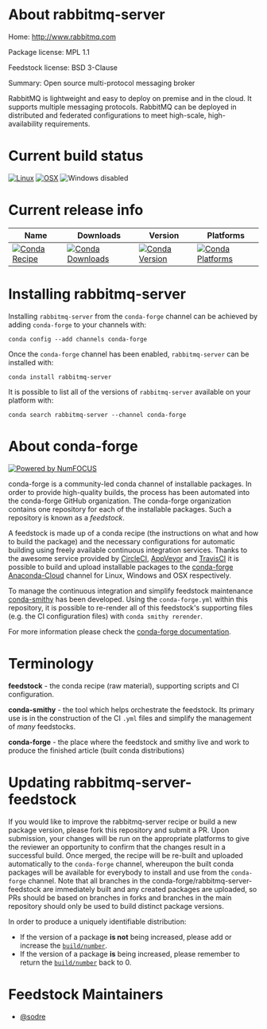 <!--
# -*- mode: jinja -*-
-->

About rabbitmq-server
=====================

Home: http://www.rabbitmq.com

Package license: MPL 1.1

Feedstock license: BSD 3-Clause

Summary: Open source multi-protocol messaging broker

RabbitMQ is lightweight and easy to deploy on premise and in the cloud.
It supports multiple messaging protocols. RabbitMQ can be deployed in
distributed and federated configurations to meet high-scale,
high-availability requirements.


Current build status
====================

[![Linux](https://img.shields.io/circleci/project/github/conda-forge/rabbitmq-server-feedstock/master.svg?label=Linux)](https://circleci.com/gh/conda-forge/rabbitmq-server-feedstock)
[![OSX](https://img.shields.io/travis/conda-forge/rabbitmq-server-feedstock/master.svg?label=macOS)](https://travis-ci.org/conda-forge/rabbitmq-server-feedstock)
![Windows disabled](https://img.shields.io/badge/Windows-disabled-lightgrey.svg)

Current release info
====================

| Name | Downloads | Version | Platforms |
| --- | --- | --- | --- |
| [![Conda Recipe](https://img.shields.io/badge/recipe-rabbitmq--server-green.svg)](https://anaconda.org/conda-forge/rabbitmq-server) | [![Conda Downloads](https://img.shields.io/conda/dn/conda-forge/rabbitmq-server.svg)](https://anaconda.org/conda-forge/rabbitmq-server) | [![Conda Version](https://img.shields.io/conda/vn/conda-forge/rabbitmq-server.svg)](https://anaconda.org/conda-forge/rabbitmq-server) | [![Conda Platforms](https://img.shields.io/conda/pn/conda-forge/rabbitmq-server.svg)](https://anaconda.org/conda-forge/rabbitmq-server) |

Installing rabbitmq-server
==========================

Installing `rabbitmq-server` from the `conda-forge` channel can be achieved by adding `conda-forge` to your channels with:

```
conda config --add channels conda-forge
```

Once the `conda-forge` channel has been enabled, `rabbitmq-server` can be installed with:

```
conda install rabbitmq-server
```

It is possible to list all of the versions of `rabbitmq-server` available on your platform with:

```
conda search rabbitmq-server --channel conda-forge
```


About conda-forge
=================

[![Powered by NumFOCUS](https://img.shields.io/badge/powered%20by-NumFOCUS-orange.svg?style=flat&colorA=E1523D&colorB=007D8A)](http://numfocus.org)

conda-forge is a community-led conda channel of installable packages.
In order to provide high-quality builds, the process has been automated into the
conda-forge GitHub organization. The conda-forge organization contains one repository
for each of the installable packages. Such a repository is known as a *feedstock*.

A feedstock is made up of a conda recipe (the instructions on what and how to build
the package) and the necessary configurations for automatic building using freely
available continuous integration services. Thanks to the awesome service provided by
[CircleCI](https://circleci.com/), [AppVeyor](https://www.appveyor.com/)
and [TravisCI](https://travis-ci.org/) it is possible to build and upload installable
packages to the [conda-forge](https://anaconda.org/conda-forge)
[Anaconda-Cloud](https://anaconda.org/) channel for Linux, Windows and OSX respectively.

To manage the continuous integration and simplify feedstock maintenance
[conda-smithy](https://github.com/conda-forge/conda-smithy) has been developed.
Using the ``conda-forge.yml`` within this repository, it is possible to re-render all of
this feedstock's supporting files (e.g. the CI configuration files) with ``conda smithy rerender``.

For more information please check the [conda-forge documentation](https://conda-forge.org/docs/).

Terminology
===========

**feedstock** - the conda recipe (raw material), supporting scripts and CI configuration.

**conda-smithy** - the tool which helps orchestrate the feedstock.
                   Its primary use is in the construction of the CI ``.yml`` files
                   and simplify the management of *many* feedstocks.

**conda-forge** - the place where the feedstock and smithy live and work to
                  produce the finished article (built conda distributions)


Updating rabbitmq-server-feedstock
==================================

If you would like to improve the rabbitmq-server recipe or build a new
package version, please fork this repository and submit a PR. Upon submission,
your changes will be run on the appropriate platforms to give the reviewer an
opportunity to confirm that the changes result in a successful build. Once
merged, the recipe will be re-built and uploaded automatically to the
`conda-forge` channel, whereupon the built conda packages will be available for
everybody to install and use from the `conda-forge` channel.
Note that all branches in the conda-forge/rabbitmq-server-feedstock are
immediately built and any created packages are uploaded, so PRs should be based
on branches in forks and branches in the main repository should only be used to
build distinct package versions.

In order to produce a uniquely identifiable distribution:
 * If the version of a package **is not** being increased, please add or increase
   the [``build/number``](https://conda.io/docs/user-guide/tasks/build-packages/define-metadata.html#build-number-and-string).
 * If the version of a package **is** being increased, please remember to return
   the [``build/number``](https://conda.io/docs/user-guide/tasks/build-packages/define-metadata.html#build-number-and-string)
   back to 0.

Feedstock Maintainers
=====================

* [@sodre](https://github.com/sodre/)

